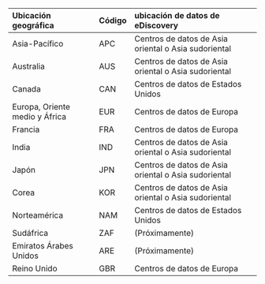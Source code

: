 
|**Ubicación geográfica**             |**Código**|**ubicación de datos de eDiscovery**      |
|:----------------------------|:-------|:---------------------------------|
|Asia-Pacífico                 |APC     |Centros de datos de Asia oriental o Asia sudoriental|
|Australia                    |AUS     |Centros de datos de Asia oriental o Asia sudoriental|
|Canada                       |CAN     |Centros de datos de Estados Unidos                    |
|Europa, Oriente medio y África|EUR     |Centros de datos de Europa                |
|Francia                       |FRA     |Centros de datos de Europa                |
|India                        |IND     |Centros de datos de Asia oriental o Asia sudoriental|
|Japón                        |JPN     |Centros de datos de Asia oriental o Asia sudoriental|
|Corea                        |KOR     |Centros de datos de Asia oriental o Asia sudoriental|
|Norteamérica                |NAM     |Centros de datos de Estados Unidos                    |
|Sudáfrica                 |ZAF     |(Próximamente)                     |
|Emiratos Árabes Unidos         |ARE     |(Próximamente)                     |
|Reino Unido               |GBR     |Centros de datos de Europa                |
